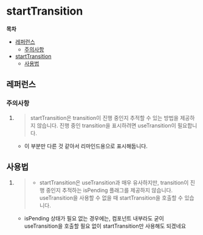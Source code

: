 # startTransition

**목차**

- [레퍼런스](#레퍼런스)
  - [주의사항](#주의사항)
- [startTransition](#starttransition)
  - [사용법](#사용법)

## 레퍼런스

### 주의사항

1. > startTransition은 transition이 진행 중인지 추적할 수 있는 방법을 제공하지 않습니다. 진행 중인 transition을 표시하려면 useTransition이 필요합니다.
   - 이 부분만 다른 것 같아서 리마인드용으로 표시해둡니다.

## 사용법

1. > - startTransition은 useTransition과 매우 유사하지만, transition이 진행 중인지 추적하는 isPending 플래그를 제공하지 않습니다. useTransition을 사용할 수 없을 때 startTransition을 호출할 수 있습니다.
   - isPending 상태가 필요 없는 경우에는, 컴포넌트 내부라도 굳이 useTransition을 호출할 필요 없이 startTransition만 사용해도 되겠네요
